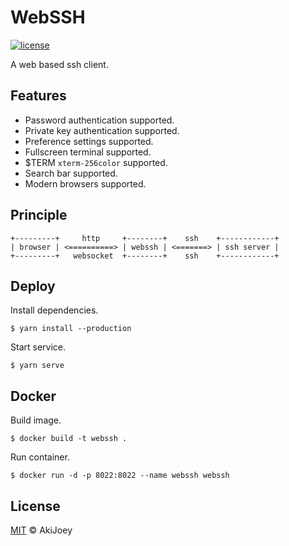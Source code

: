 # WebSSH

[![license][license-image]][license-url]

A web based ssh client.

## Features

- Password authentication supported.
- Private key authentication supported.
- Preference settings supported.
- Fullscreen terminal supported.
- $TERM `xterm-256color` supported.
- Search bar supported.
- Modern browsers supported.

## Principle

```
+---------+     http     +--------+    ssh    +------------+
| browser | <==========> | webssh | <=======> | ssh server |
+---------+   websocket  +--------+    ssh    +------------+
```

## Deploy

Install dependencies.

`$ yarn install --production`

Start service.

`$ yarn serve`

## Docker

Build image.

`$ docker build -t webssh .`

Run container.

`$ docker run -d -p 8022:8022 --name webssh webssh`

## License

[MIT][license-url] © AkiJoey

[license-image]: https://img.shields.io/github/license/akijoey/webssh
[license-url]: https://github.com/akijoey/webssh/blob/main/LICENSE
